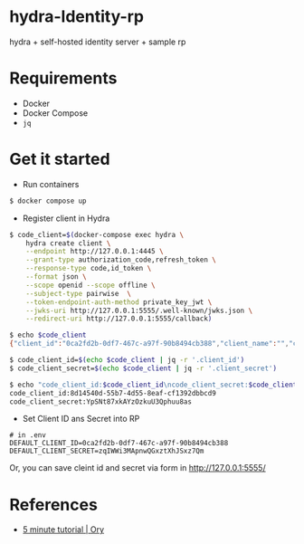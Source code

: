 # hydra-ldentity-rp

hydra + self-hosted identity server + sample rp

# Requirements

- Docker
- Docker Compose
- `jq`

# Get it started

- Run containers

```bash
$ docker compose up
```

- Register client in Hydra

```bash
$ code_client=$(docker-compose exec hydra \
    hydra create client \
    --endpoint http://127.0.0.1:4445 \
    --grant-type authorization_code,refresh_token \
    --response-type code,id_token \
    --format json \
    --scope openid --scope offline \
    --subject-type pairwise  \
    --token-endpoint-auth-method private_key_jwt \
    --jwks-uri http://127.0.0.1:5555/.well-known/jwks.json \
    --redirect-uri http://127.0.0.1:5555/callback)

$ echo $code_client
{"client_id":"0ca2fd2b-0df7-467c-a97f-90b8494cb388","client_name":"","client_secret":"zqIWWi3MApnwQGxztXhJSxz7Qm","client_secret_expires_at":0,"client_uri":"","created_at":"2024-09-18T06:52:42Z","grant_types":["authorization_code","refresh_token"],"jwks":{},"jwks_uri":"http://rp:5555/.well-known/jwks.json","logo_uri":"","metadata":{},"owner":"","policy_uri":"","redirect_uris":["http://127.0.0.1:5555/callback"],"registration_access_token":"ory_at_WSjU3FpnzIc4w_aY8wEjP97b_lBd_aMNXJGiFiINDJk.P83WqokRN0nf7dF6Z_ooWlTcwEqOhxlXmy_nBUjoXFw","registration_client_uri":"http://127.0.0.1:4444/oauth2/register/","request_object_signing_alg":"RS256","response_types":["code","id_token"],"scope":"openid offline","skip_consent":false,"skip_logout_consent":false,"subject_type":"pairwise","token_endpoint_auth_method":"private_key_jwt","tos_uri":"","updated_at":"2024-09-18T06:52:42.139092Z","userinfo_signed_response_alg":"none"}

$ code_client_id=$(echo $code_client | jq -r '.client_id')
$ code_client_secret=$(echo $code_client | jq -r '.client_secret')

$ echo "code_client_id:$code_client_id\ncode_client_secret:$code_client_secret"
code_client_id:8d14540d-55b7-4d55-8eaf-cf1392dbbcd9
code_client_secret:YpSNt87xkAYzOzkuU3Qphuu8as
```

- Set Client ID ans Secret into RP

```
# in .env
DEFAULT_CLIENT_ID=0ca2fd2b-0df7-467c-a97f-90b8494cb388
DEFAULT_CLIENT_SECRET=zqIWWi3MApnwQGxztXhJSxz7Qm
```

Or, you can save cleint id and secret via form in http://127.0.0.1:5555/


# References

- [5 minute tutorial | Ory](https://www.ory.sh/docs/hydra/5min-tutorial)
